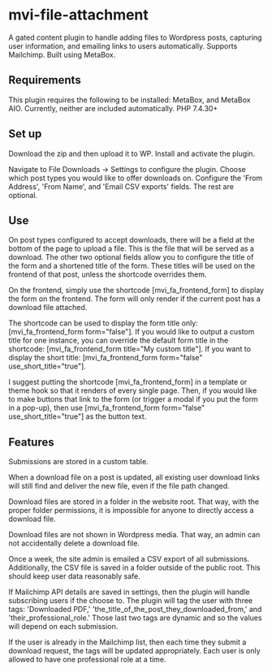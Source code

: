 # mvi-file-attachment
A gated content plugin to handle adding files to Wordpress posts, capturing user information, and emailing links to users automatically. Supports Mailchimp. Built using MetaBox.

## Requirements
This plugin requires the following to be installed: MetaBox, and MetaBox AIO. Currently, neither are included automatically. PHP 7.4.30+

## Set up
Download the zip and then upload it to WP. Install and activate the plugin.

Navigate to File Downloads -> Settings to configure the plugin. Choose which post types you would like to offer downloads on. Configure the 'From Address', 'From Name', and 'Email CSV exports' fields. The rest are optional.

## Use
On post types configured to accept downloads, there will be a field at the bottom of the page to upload a file. This is the file that will be served as a download. The other two optional fields allow you to configure the title of the form and a shortened title of the form. These titles will be used on the frontend of that post, unless the shortcode overrides them.

On the frontend, simply use the shortcode [mvi_fa_frontend_form] to display the form on the frontend. The form will only render if the current post has a download file attached.

The shortcode can be used to display the form title only: [mvi_fa_frontend_form form="false"].
If you would like to output a custom title for one instance, you can override the default form title in the shortcode: [mvi_fa_frontend_form title="My custom title"].
If you want to display the short title: [mvi_fa_frontend_form form="false" use_short_title="true"].

I suggest putting the shortcode [mvi_fa_frontend_form] in a template or theme hook so that it renders of every single page. Then, if you would like to make buttons that link to the form (or trigger a modal if you put the form in a pop-up), then use [mvi_fa_frontend_form form="false" use_short_title="true"] as the button text.

## Features

Submissions are stored in a custom table.

When a download file on a post is updated, all existing user download links will still find and deliver the new file, even if the file path changed.

Download files are stored in a folder in the website root. That way, with the proper folder permissions, it is impossible for anyone to directly access a download file.

Download files are not shown in Wordpress media. That way, an admin can not accidentally delete a download file.

Once a week, the site admin is emailed a CSV export of all submissions. Additionally, the CSV file is saved in a folder outside of the public root. This should keep user data reasonably safe.

If Mailchimp API details are saved in settings, then the plugin will handle subscribing users if the choose to. The plugin will tag the user with three tags: 'Downloaded PDF,' 'the_title_of_the_post_they_downloaded_from,' and 'their_professional_role.' Those last two tags are dynamic and so the values will depend on each submission.

If the user is already in the Mailchimp list, then each time they submit a download request, the tags will be updated appropriately. Each user is only allowed to have one professional role at a time.
